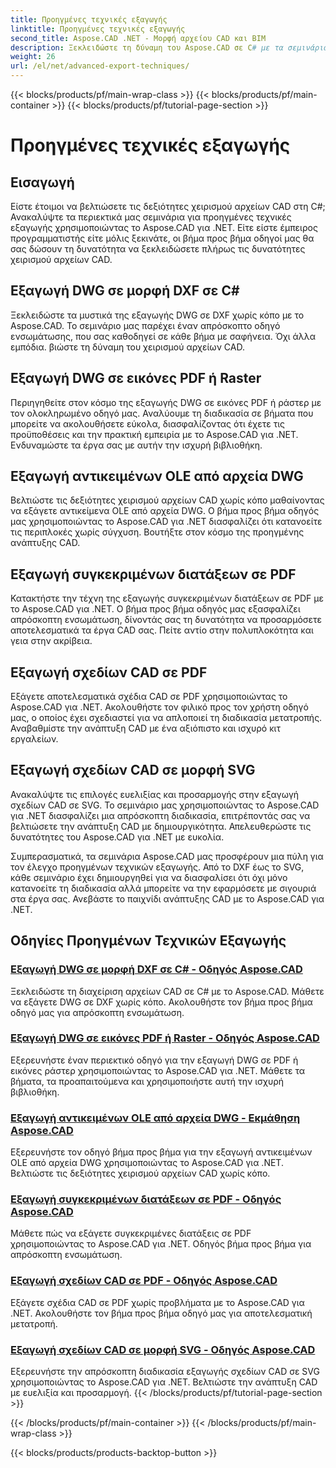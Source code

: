 ```yaml
---
title: Προηγμένες τεχνικές εξαγωγής
linktitle: Προηγμένες τεχνικές εξαγωγής
second_title: Aspose.CAD .NET - Μορφή αρχείου CAD και BIM
description: Ξεκλειδώστε τη δύναμη του Aspose.CAD σε C# με τα σεμινάρια προηγμένων τεχνικών εξαγωγής. Εξάγετε εύκολα το DWG σε DXF, PDF, εικόνες ράστερ, αντικείμενα OLE και πολλά άλλα.
weight: 26
url: /el/net/advanced-export-techniques/
---
```


{{< blocks/products/pf/main-wrap-class >}}
{{< blocks/products/pf/main-container >}}
{{< blocks/products/pf/tutorial-page-section >}}

# Προηγμένες τεχνικές εξαγωγής


## Εισαγωγή

Είστε έτοιμοι να βελτιώσετε τις δεξιότητες χειρισμού αρχείων CAD στη C#; Ανακαλύψτε τα περιεκτικά μας σεμινάρια για προηγμένες τεχνικές εξαγωγής χρησιμοποιώντας το Aspose.CAD για .NET. Είτε είστε έμπειρος προγραμματιστής είτε μόλις ξεκινάτε, οι βήμα προς βήμα οδηγοί μας θα σας δώσουν τη δυνατότητα να ξεκλειδώσετε πλήρως τις δυνατότητες χειρισμού αρχείων CAD.

## Εξαγωγή DWG σε μορφή DXF σε C#

Ξεκλειδώστε τα μυστικά της εξαγωγής DWG σε DXF χωρίς κόπο με το Aspose.CAD. Το σεμινάριο μας παρέχει έναν απρόσκοπτο οδηγό ενσωμάτωσης, που σας καθοδηγεί σε κάθε βήμα με σαφήνεια. Όχι άλλα εμπόδια. βιώστε τη δύναμη του χειρισμού αρχείων CAD.

## Εξαγωγή DWG σε εικόνες PDF ή Raster

Περιηγηθείτε στον κόσμο της εξαγωγής DWG σε εικόνες PDF ή ράστερ με τον ολοκληρωμένο οδηγό μας. Αναλύουμε τη διαδικασία σε βήματα που μπορείτε να ακολουθήσετε εύκολα, διασφαλίζοντας ότι έχετε τις προϋποθέσεις και την πρακτική εμπειρία με το Aspose.CAD για .NET. Ενδυναμώστε τα έργα σας με αυτήν την ισχυρή βιβλιοθήκη.

## Εξαγωγή αντικειμένων OLE από αρχεία DWG

Βελτιώστε τις δεξιότητες χειρισμού αρχείων CAD χωρίς κόπο μαθαίνοντας να εξάγετε αντικείμενα OLE από αρχεία DWG. Ο βήμα προς βήμα οδηγός μας χρησιμοποιώντας το Aspose.CAD για .NET διασφαλίζει ότι κατανοείτε τις περιπλοκές χωρίς σύγχυση. Βουτήξτε στον κόσμο της προηγμένης ανάπτυξης CAD.

## Εξαγωγή συγκεκριμένων διατάξεων σε PDF

Κατακτήστε την τέχνη της εξαγωγής συγκεκριμένων διατάξεων σε PDF με το Aspose.CAD για .NET. Ο βήμα προς βήμα οδηγός μας εξασφαλίζει απρόσκοπτη ενσωμάτωση, δίνοντάς σας τη δυνατότητα να προσαρμόσετε αποτελεσματικά τα έργα CAD σας. Πείτε αντίο στην πολυπλοκότητα και γεια στην ακρίβεια.

## Εξαγωγή σχεδίων CAD σε PDF

Εξάγετε αποτελεσματικά σχέδια CAD σε PDF χρησιμοποιώντας το Aspose.CAD για .NET. Ακολουθήστε τον φιλικό προς τον χρήστη οδηγό μας, ο οποίος έχει σχεδιαστεί για να απλοποιεί τη διαδικασία μετατροπής. Αναβαθμίστε την ανάπτυξη CAD με ένα αξιόπιστο και ισχυρό κιτ εργαλείων.

## Εξαγωγή σχεδίων CAD σε μορφή SVG

Ανακαλύψτε τις επιλογές ευελιξίας και προσαρμογής στην εξαγωγή σχεδίων CAD σε SVG. Το σεμινάριο μας χρησιμοποιώντας το Aspose.CAD για .NET διασφαλίζει μια απρόσκοπτη διαδικασία, επιτρέποντάς σας να βελτιώσετε την ανάπτυξη CAD με δημιουργικότητα. Απελευθερώστε τις δυνατότητες του Aspose.CAD για .NET με ευκολία.

Συμπερασματικά, τα σεμινάρια Aspose.CAD μας προσφέρουν μια πύλη για τον έλεγχο προηγμένων τεχνικών εξαγωγής. Από το DXF έως το SVG, κάθε σεμινάριο έχει δημιουργηθεί για να διασφαλίσει ότι όχι μόνο κατανοείτε τη διαδικασία αλλά μπορείτε να την εφαρμόσετε με σιγουριά στα έργα σας. Ανεβάστε το παιχνίδι ανάπτυξης CAD με το Aspose.CAD για .NET.
## Οδηγίες Προηγμένων Τεχνικών Εξαγωγής
### [Εξαγωγή DWG σε μορφή DXF σε C# - Οδηγός Aspose.CAD](./exporting-dwg-to-dxf/)
Ξεκλειδώστε τη διαχείριση αρχείων CAD σε C# με το Aspose.CAD. Μάθετε να εξάγετε DWG σε DXF χωρίς κόπο. Ακολουθήστε τον βήμα προς βήμα οδηγό μας για απρόσκοπτη ενσωμάτωση.
### [Εξαγωγή DWG σε εικόνες PDF ή Raster - Οδηγός Aspose.CAD](./exporting-dwg-to-pdf-or-raster-images/)
Εξερευνήστε έναν περιεκτικό οδηγό για την εξαγωγή DWG σε PDF ή εικόνες ράστερ χρησιμοποιώντας το Aspose.CAD για .NET. Μάθετε τα βήματα, τα προαπαιτούμενα και χρησιμοποιήστε αυτή την ισχυρή βιβλιοθήκη.
### [Εξαγωγή αντικειμένων OLE από αρχεία DWG - Εκμάθηση Aspose.CAD](./exporting-ole-objects-from-dwg/)
Εξερευνήστε τον οδηγό βήμα προς βήμα για την εξαγωγή αντικειμένων OLE από αρχεία DWG χρησιμοποιώντας το Aspose.CAD για .NET. Βελτιώστε τις δεξιότητες χειρισμού αρχείων CAD χωρίς κόπο.
### [Εξαγωγή συγκεκριμένων διατάξεων σε PDF - Οδηγός Aspose.CAD](./exporting-specific-layouts-to-pdf/)
Μάθετε πώς να εξάγετε συγκεκριμένες διατάξεις σε PDF χρησιμοποιώντας το Aspose.CAD για .NET. Οδηγός βήμα προς βήμα για απρόσκοπτη ενσωμάτωση.
### [Εξαγωγή σχεδίων CAD σε PDF - Οδηγός Aspose.CAD](./exporting-cad-drawings-to-pdf/)
Εξάγετε σχέδια CAD σε PDF χωρίς προβλήματα με το Aspose.CAD για .NET. Ακολουθήστε τον βήμα προς βήμα οδηγό μας για αποτελεσματική μετατροπή.
### [Εξαγωγή σχεδίων CAD σε μορφή SVG - Οδηγός Aspose.CAD](./exporting-cad-drawings-to-svg/)
Εξερευνήστε την απρόσκοπτη διαδικασία εξαγωγής σχεδίων CAD σε SVG χρησιμοποιώντας το Aspose.CAD για .NET. Βελτιώστε την ανάπτυξη CAD με ευελιξία και προσαρμογή.
{{< /blocks/products/pf/tutorial-page-section >}}

{{< /blocks/products/pf/main-container >}}
{{< /blocks/products/pf/main-wrap-class >}}

{{< blocks/products/products-backtop-button >}}

